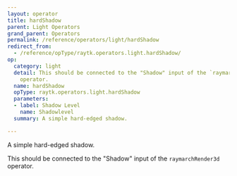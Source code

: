 ```yaml
---
layout: operator
title: hardShadow
parent: Light Operators
grand_parent: Operators
permalink: /reference/operators/light/hardShadow
redirect_from:
  - /reference/opType/raytk.operators.light.hardShadow/
op:
  category: light
  detail: This should be connected to the "Shadow" input of the `raymarchRender3d`
    operator.
  name: hardShadow
  opType: raytk.operators.light.hardShadow
  parameters:
  - label: Shadow Level
    name: Shadowlevel
  summary: A simple hard-edged shadow.

---
```



A simple hard-edged shadow.

This should be connected to the "Shadow" input of the `raymarchRender3d` operator.